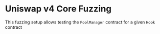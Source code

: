 # Uniswap v4 Core Fuzzing

This fuzzing setup allows testing the `PoolManager` contract for a given `Hook` contract
